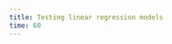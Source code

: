 ```yaml
---
title: Testing linear regression models
time: 60
---
```


<jupyter notebook-name="testing_linear_regression_models" course-code="DSBC" />
